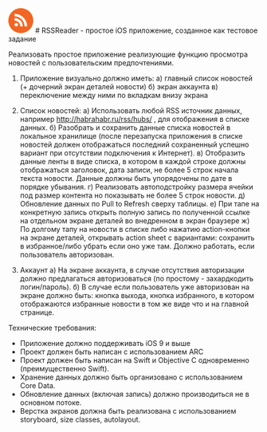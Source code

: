 <img src = "rsslogo.png" height=50>
# RSSReader - простое iOS приложение, созданное как тестовое задание

Реализовать простое приложение реализующие функцию просмотра новостей с пользовательским предпочтениями.

1. Приложение визуально должно иметь:
а) главный список новостей (+ дочерний экран деталей новости)
б) экран аккаунта
в) переключение между ними по вкладкам внизу экрана

2. Список новостей:
а) Использовать любой RSS источник данных, например http://habrahabr.ru/rss/hubs/ , для отображения в списке данных.
б) Разобрать и сохранить данные списка новостей в локальное хранилище (после перезапуска приложения в списке новостей должен отображаться последний сохраненный успешно вариант при отсутствии подключения к Интернет).
в) Отобразить данные ленты в виде списка, в котором в каждой строке должны отображаться заголовок, дата записи, не более 5 строк начала текста новости. Данные должны быть упорядочены по дате в порядке убывания.
г) Реализовать автоподстройку размера ячейки под размер контента но показывать не более 5 строк новости.
д) Обновление данных по Pull to Refresh сверху таблицы.
е) При тапе на конкретную запись открыть полную запись по полученной ссылке на отдельном экране деталей во внедренном в экран браузере
ж) По долгому тапу на новости в списке либо нажатию action-кнопки на экране деталей, открывать action sheet с вариантами: сохранить в избранное/либо убрать если оно уже там. Должно работать, если пользователь авторизован.

3. Аккаунт
а) На экране аккаунта, в случае отсутствия авторизации должно предлагаться авторизоваться (по простому - захардкодить логин/пароль).
б) В случае если пользователь уже авторизован на экране должно быть: кнопка выхода, кнопка избранного, в котором отображаются избранные новости в том же виде что и на главной странице.

Технические требования:
- Приложение должно поддерживать iOS 9 и выше
- Проект должен быть написан с использованием ARC
- Проект должен быть написан на Swift и Objective C одновременно (преимущественно Swift).
- Хранение данных должно быть организовано с использованием Core Data.
- Обновление данных (включая запись) должно производиться не в основном потоке.
- Верстка экранов должна быть реализована с использованием storyboard, size classes, autolayout.


